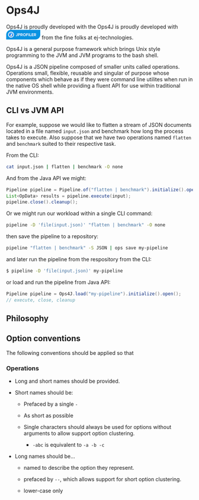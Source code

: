 # Ops4J

Ops4J is proudly developed with the Ops4J is proudly developed with ![Java Profiler](../images/jprofiler_small.png) from the fine folks at ej-technologies.

Ops4J is a general purpose framework which brings Unix style programming to the JVM and JVM programs to the bash shell.

Ops4J is a JSON pipeline composed of smaller units called operations.  Operations small, flexible, reusable and singular of purpose whose components which behave as if they were command line utilites when run in the native OS shell while providing a fluent API for use within traditional JVM environments.

## CLI vs JVM API

 For example, suppose we would like to flatten a stream of JSON documents located in a file named `input.json` and benchmark how long the process takes to execute.  Also suppose that we have two operations named `flatten` and `benchmark` suited to their respective task.

From the CLI:

```bash
cat input.json | flatten | benchmark -O none
```

And from the Java API we might:

```java
Pipeline pipeline = Pipeline.of("flatten | benchmark").initialize().open();
List<OpData> results = pipeline.execute(input);
pipeline.close().cleanup();
```

Or we might run our workload within a single CLI command:

```bash
pipeline -D 'file(input.json)' "flatten | benchmark" -O none
```

then save the pipeline to a repository:

```bash
pipeline "flatten | benchmark" -S JSON | ops save my-pipeline
```

and later run the pipeline from the respository from the CLI:

```bash
$ pipeline -D 'file(input.json)' my-pipeline
```

or load and run the pipeline from Java API:

```java
Pipeline pipeline = Ops4J.load("my-pipeline").initialize().open();
// execute, close, cleanup
```

## Philosophy

## Option conventions

The following conventions should be applied so that 

### Operations

* Long and short names should be provided.

* Short names should be:
  
  * Prefaced by a single `-`
  
  * As short as possible
  
  * Single characters should always be used for options without arguments to allow support option clustering.
    
    * `-abc` is equivalent to `-a -b -c`

* Long names should be...
  
  * named to describe the option they represent.
  
  * prefaced by `--`, which allows support for short option clustering.
  
  * lower-case only
